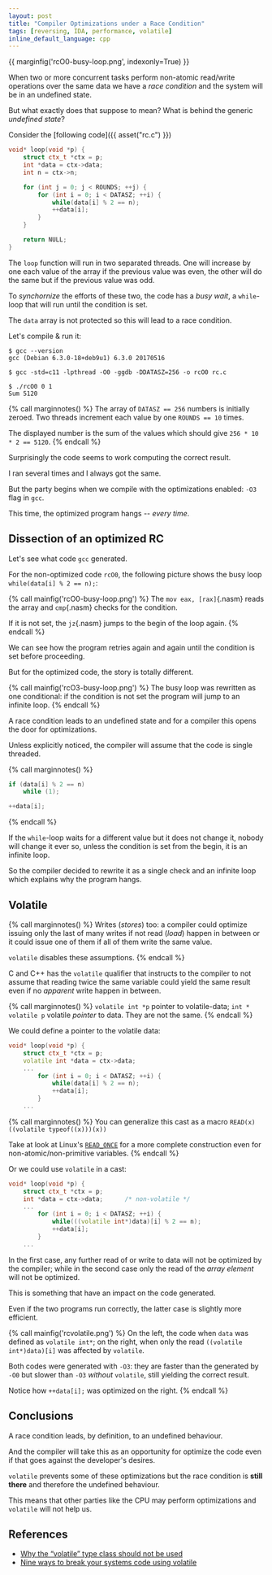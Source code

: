 ```yaml
---
layout: post
title: "Compiler Optimizations under a Race Condition"
tags: [reversing, IDA, performance, volatile]
inline_default_language: cpp
---
```


{{ marginfig('rcO0-busy-loop.png', indexonly=True) }}

When two or more concurrent tasks perform non-atomic read/write operations
over the same data we have a *race condition* and
the system will be in an undefined state.

But what exactly does that suppose to mean? What is behind the
generic *undefined state*?<!--more-->


Consider the [following code]({{ asset("rc.c") }})

```cpp
void* loop(void *p) {
    struct ctx_t *ctx = p;
    int *data = ctx->data;
    int n = ctx->n;

    for (int j = 0; j < ROUNDS; ++j) {
        for (int i = 0; i < DATASZ; ++i) {
            while(data[i] % 2 == n);
            ++data[i];
        }
    }

    return NULL;
}
```

The `loop` function will run in two separated threads. One will
increase by one each value of the array if the previous
value was even, the other will do the same but if the previous
value was odd.

To *synchornize* the efforts of these two, the code has a *busy wait*,
a `while`-loop that will run until the condition is set.

The `data` array is not protected so this will lead to a race condition.

Let's compile & run it:

```shell
$ gcc --version
gcc (Debian 6.3.0-18+deb9u1) 6.3.0 20170516

$ gcc -std=c11 -lpthread -O0 -ggdb -DDATASZ=256 -o rcO0 rc.c

$ ./rcO0 0 1
Sum 5120
```

{% call marginnotes() %}
The array of `DATASZ == 256` numbers is initially zeroed. Two
threads increment each value by one `ROUNDS == 10` times.

The displayed number is
the sum of the values which should give `256 * 10 * 2 == 5120`.
 {% endcall %}

Surprisingly the code seems to work computing the correct result.

I ran several times and I always got the same.

But the party begins when we compile with the optimizations enabled: `-O3`
flag in `gcc`.

This time, the optimized program hangs -- *every time*.

## Dissection of an optimized RC

Let's see what code `gcc` generated.

For the non-optimized code `rcO0`, the following picture shows the busy loop
`while(data[i] % 2 == n);`:

{% call mainfig('rcO0-busy-loop.png') %}
The `mov eax, [rax]`{.nasm} reads the array and
`cmp`{.nasm} checks for the
condition.

If it is not set, the `jz`{.nasm} jumps to the begin
of the loop again.
{% endcall %}

We can see how the program retries again and again until the condition
is set before proceeding.

But for the optimized code, the story is totally different.

{% call mainfig('rcO3-busy-loop.png') %}
The busy loop was rewritten as one conditional: if the condition
is not set the program will jump to an infinite loop.
{% endcall %}

A race condition leads to an undefined state and for a compiler this
opens the door for optimizations.

Unless explicitly noticed, the compiler will assume that the code is
single threaded.

{% call marginnotes() %}
```cpp
if (data[i] % 2 == n)
    while (1);

++data[i];
```
{% endcall %}

If the `while`-loop waits for a different value but it does not change
it, nobody will change it ever so, unless the condition is set
from the begin, it is an infinite loop.

So the compiler decided to rewrite it as a single check and
an infinite loop which explains why the program hangs.

## Volatile

{% call marginnotes() %}
Writes (*stores*) too: a compiler could optimize issuing
only the last of many writes if not read (*load*) happen in between or it could
issue one of them if all of them write the same value.

`volatile` disables these assumptions. {% endcall %}

C and C++ has the `volatile` qualifier that instructs to the compiler
to not assume that reading twice
the same variable could yield the
same result even if no *apparent* write happen in between.

{% call marginnotes() %}
`volatile int *p`  pointer to volatile-data; `int * volatile p`
volatile *pointer* to data. They are not the same. {% endcall %}

We could define a pointer to the volatile data:

```cpp
void* loop(void *p) {
    struct ctx_t *ctx = p;
    volatile int *data = ctx->data;
    ...
        for (int i = 0; i < DATASZ; ++i) {
            while(data[i] % 2 == n);
            ++data[i];
        }
    ...
```

{% call marginnotes() %}
You can generalize this cast as a macro
`READ(x) ((volatile typeof((x)))(x))`

Take at look at Linux's
[`READ_ONCE`](https://github.com/torvalds/linux/blob/master/include/linux/compiler.h)
for a more complete construction even for non-atomic/non-primitive variables. {% endcall %}

Or we could use `volatile` in a cast:

```cpp
void* loop(void *p) {
    struct ctx_t *ctx = p;
    int *data = ctx->data;      /* non-volatile */
    ...
        for (int i = 0; i < DATASZ; ++i) {
            while(((volatile int*)data)[i] % 2 == n);
            ++data[i];
        }
    ...
```

In the first case, any further read of or write to data will
not be optimized by the compiler; while in the second case
only the read of the *array element* will not be optimized.

This is something that have an impact on the code generated.

Even if the two programs run correctly, the
latter case is slightly more efficient.

{% call mainfig('rcvolatile.png') %}
On the left, the code when `data` was defined as `volatile int*`;
on the right, when only the read `((volatile int*)data)[i]` was
affected by `volatile`.

Both codes were generated with `-O3`: they are faster than
the generated by `-O0` but slower than `-O3` *without* `volatile`,
still yielding the correct result.

Notice how `++data[i];` was optimized on the right.
{% endcall %}


## Conclusions

A race condition leads, by definition, to an undefined behaviour.

And the compiler will take this as an opportunity for optimize
the code even if that goes against the developer's desires.

`volatile` prevents some of these optimizations but
the race condition is **still there** and therefore the undefined
behaviour.

This means that other parties like the CPU may perform
optimizations and `volatile` will not help us.

## References

 - [Why the “volatile” type class should not be used](https://www.kernel.org/doc/html/v4.12/process/volatile-considered-harmful.html)
 - [Nine ways to break your systems code using volatile](https://blog.regehr.org/archives/28)
